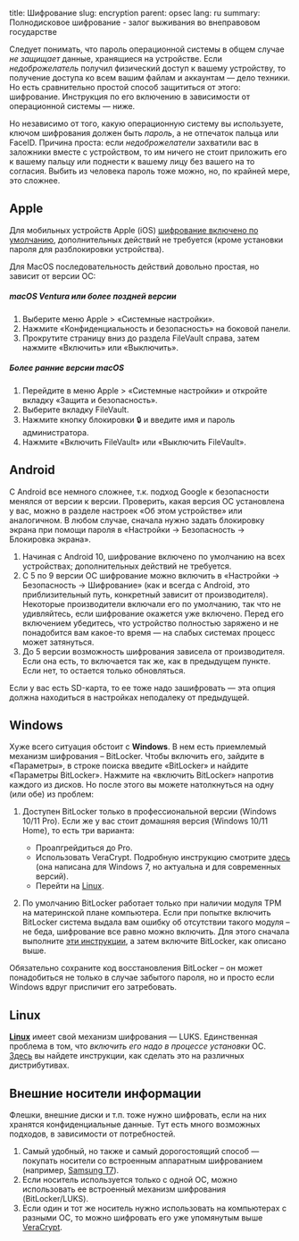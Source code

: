 title: Шифрование
slug: encryption
parent: opsec
lang: ru
summary: Полнодисковое шифрование - залог выживания во внеправовом государстве

Следует понимать, что пароль операционной системы в общем случае *не защищает* данные, хранящиеся на устройстве. Если *недоброжелатель* получил физический доступ к вашему устройству, то получение доступа ко всем вашим файлам и аккаунтам — дело техники. Но есть сравнительно простой способ защититься от этого: шифрование. Инструкция по его включению в зависимости от операционной системы — ниже.

Но независимо от того, какую операционную систему вы используете, ключом шифрования должен быть *пароль*, а не отпечаток пальца или FaceID. Причина проста: если *недоброжелатели* захватили вас в заложники вместе с устройством, то им ничего не стоит приложить его к вашему пальцу или поднести к вашему лицу без вашего на то согласия. Выбить из человека пароль тоже можно, но, по крайней мере, это сложнее.

## Apple

Для мобильных устройств Apple (iOS) [шифрование включено по умолчанию](https://support.apple.com/ru-ru/guide/security/sece3bee0835/web), дополнительных действий не требуется (кроме установки пароля для разблокировки устройства).

Для MacOS последовательность действий довольно простая, но зависит от версии ОС:

##### macOS Ventura или более поздней версии

1. Выберите меню Apple > «Системные настройки».
2. Нажмите «Конфиденциальность и безопасность» на боковой панели.
3. Прокрутите страницу вниз до раздела FileVault справа, затем нажмите «Включить» или «Выключить».

##### Более ранние версии macOS

1. Перейдите в меню Apple > «Системные настройки» и откройте вкладку «Защита и безопасность».
2. Выберите вкладку FileVault.
3. Нажмите кнопку блокировки 🔒 и введите имя и пароль администратора.
4. Нажмите «Включить FileVault» или «Выключить FileVault».

## Android

С Android все немного сложнее, т.к. подход Google к безопасности менялся от версии к версии. Проверить, какая версия ОС установлена у вас, можно в разделе настроек «Об этом устройстве» или аналогичном. В любом случае, сначала нужно задать блокировку экрана при помощи пароля в «Настройки → Безопасность → Блокировка экрана».

1. Начиная с Android 10, шифрование включено по умолчанию на всех устройствах; дополнительных действий не требуется.
2. С 5 по 9 версии ОС шифрование можно включить в «Настройки → Безопасность → Шифрование» (как и всегда с Android, это приблизительный путь, конкретный зависит от производителя). Некоторые производители включали его по умолчанию, так что не удивляйтесь, если шифрование окажется уже включено. Перед его включением убедитесь, что устройство полностью заряжено и не понадобится вам какое-то время — на слабых системах процесс может затянуться.
3. До 5 версии возможность шифрования зависела от производителя. Если она есть, то включается так же, как в предыдущем пункте. Если нет, то остается только обновляться.

Если у вас есть SD-карта, то ее тоже надо зашифровать — эта опция должна находиться в настройках неподалеку от предыдущей.

## Windows

Хуже всего ситуация обстоит с **Windows**. В нем есть приемлемый механизм шифрования – BitLocker. Чтобы включить его, зайдите в «Параметры», в строке поиска введите «BitLocker» и найдите «Параметры BitLocker». Нажмите на «включить BitLocker» напротив каждого из дисков. Но после этого вы можете натолкнуться на одну (или обе) из проблем:

1. Доступен BitLocker только в профессиональной версии (Windows 10/11 Pro). Если же у вас стоит домашняя версия (Windows 10/11 Home), то есть три варианта:

    - Проапгрейдиться до Pro.
    - Использовать VeraCrypt. Подробную инструкцию смотрите [здесь](/pages/veracrypt.html) (она написана для Windows 7, но актуальна и для современных версий).
    - Перейти на [Linux](/pages/linux.html).
   
2. По умолчанию BitLocker работает только при наличии модуля TPM на материнской плане компьютера. Если при попытке включить BitLocker система выдала вам ошибку об отсутствии такого модуля – не беда, шифрование все равно можно включить. Для этого сначала выполните [эти инструкции](/pages/bitlocker.html), а затем включите BitLocker, как описано выше.

Обязательно сохраните код восстановления BitLocker – он может понадобиться не только в случае забытого пароля, но и просто если Windows вдруг приспичит его затребовать.

## Linux

**[Linux](/pages/linux.html)** имеет свой механизм шифрования — LUKS. Единственная проблема в том, что *включить его надо в процессе установки* ОС. [Здесь](/pages/luks.html) вы найдете инструкции, как сделать это на различных дистрибутивах.

## Внешние носители информации

Флешки, внешние диски и т.п. тоже нужно шифровать, если на них хранятся конфиденциальные данные. Тут есть много возможных подходов, в зависимости от потребностей.

1. Самый удобный, но также и самый дорогостоящий способ — покупать носители со встроенным аппаратным шифрованием (например, [Samsung T7](https://www.samsung.com/semiconductor/minisite/ssd/product/portable/t7/)).
2. Если носитель используется только с одной ОС, можно использовать ее встроенный механизм шифрования (BitLocker/LUKS).
3. Если один и тот же носитель нужно использовать на компьютерах с разными ОС, то можно шифровать его уже упомянутым выше [VeraCrypt](https://veracrypt.ru/veracrypt-shifrovanie-fleshki-windows7/).
